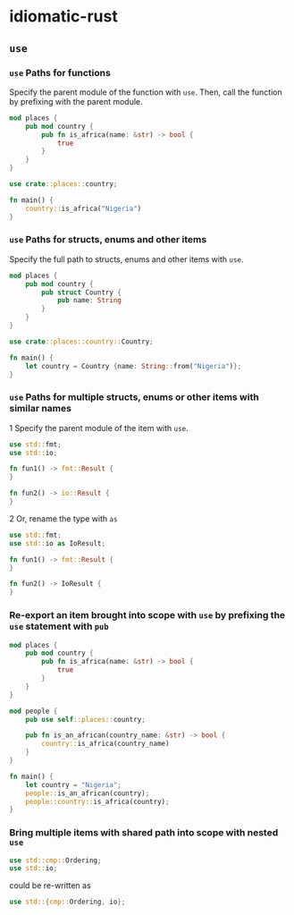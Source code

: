 # idiomatic-rust

## `use`
### `use` Paths for functions
Specify the parent module of the function with `use`. Then, call the function by prefixing with the parent module.

```rust
mod places {
    pub mod country {
        pub fn is_africa(name: &str) -> bool {
            true
        }
    }
}

use crate::places::country;

fn main() {
    country::is_africa("Nigeria")
}
```

### `use` Paths for structs, enums and other items
Specify the full path to structs, enums and other items with `use`.

```rust
mod places {
    pub mod country {
        pub struct Country {
            pub name: String
        }
    }
}

use crate::places::country::Country;

fn main() {
    let country = Country {name: String::from("Nigeria")};
}
```

### `use` Paths for multiple structs, enums or other items with similar names
1 Specify the parent module of the item with `use`.

```rust
use std::fmt;
use std::io;

fn fun1() -> fmt::Result {
}

fn fun2() -> io::Result {
}
```

2 Or, rename the type with `as`
```rust
use std::fmt;
use std::io as IoResult;

fn fun1() -> fmt::Result {
}

fn fun2() -> IoResult {
}
```

### Re-export an item brought into scope with `use` by prefixing the `use` statement with `pub`
```rust
mod places {
    pub mod country {
        pub fn is_africa(name: &str) -> bool {
            true
        }
    }
}

mod people {
    pub use self::places::country;

    pub fn is_an_african(country_name: &str) -> bool {
        country::is_africa(country_name)
    }
}

fn main() {
    let country = "Nigeria";
    people::is_an_african(country);
    people::country::is_africa(country);
}
```

### Bring multiple items with shared path into scope with nested `use`
```rust
use std::cmp::Ordering;
use std::io;
```

could be re-written as

```rust
use std::{cmp::Ordering, io};
```
